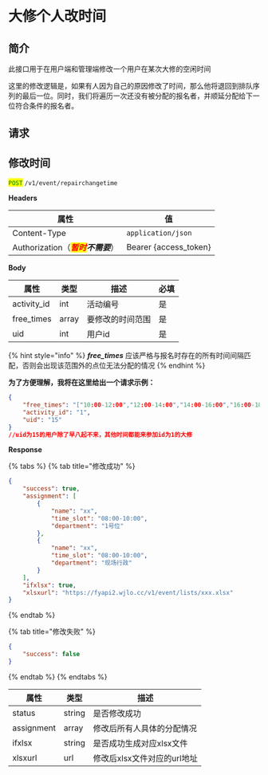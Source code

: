 # 大修个人改时间

## 简介

此接口用于在用户端和管理端修改一个用户在某次大修的空闲时间

这里的修改逻辑是，如果有人因为自己的原因修改了时间，那么他将退回到排队序列的最后一位。同时，我们将遍历一次还没有被分配的报名者，并顺延分配给下一位符合条件的报名者。

## &#x20;请求

## 修改时间

<mark style="color:green;">`POST`</mark> `/v1/event/repairchangetime`

**Headers**

| 属性                                                             | 值                      |
| -------------------------------------------------------------- | ---------------------- |
| Content-Type                                                   | `application/json`     |
| Authorization（_<mark style="color:red;">**暂时**</mark>**不需要**_） | Bearer {access\_token} |

**Body**

| 属性           | 类型    | 描述       | 必填 |
| ------------ | ----- | -------- | -- |
| activity\_id | int   | 活动编号     | 是  |
| free\_times  | array | 要修改的时间范围 | 是  |
| uid          | int   | 用户id     | 是  |

{% hint style="info" %}
_**free\_times**_ 应该严格与报名时存在的所有时间间隔匹配，否则会出现该范围外的点位无法分配的情况
{% endhint %}

**为了方便理解，我将在这里给出一个请求示例：**

```json
{
	"free_times": "["10:00-12:00","12:00-14:00","14:00-16:00","16:00-18:00"]",
	"activity_id": "1",
	"uid": "15"
}
//uid为15的用户除了早八起不来，其他时间都能来参加id为1的大修
```

**Response**

{% tabs %}
{% tab title="修改成功" %}
```json
{
	"success": true,
	"assignment": [
		{
			"name": "xx",
			"time_slot": "08:00-10:00",
			"department": "1号位"
		},
		{
			"name": "xx",
			"time_slot": "08:00-10:00",
			"department": "现场行政"
		}
	],
	"ifxlsx": true,
	"xlsxurl": "https://fyapi2.wjlo.cc/v1/event/lists/xxx.xlsx"
}
```
{% endtab %}

{% tab title="修改失败" %}
```json
{
	"success": false
}
```
{% endtab %}
{% endtabs %}

| 属性         | 类型     | 描述                |
| ---------- | ------ | ----------------- |
| status     | string | 是否修改成功            |
| assignment | array  | 修改后所有人具体的分配情况     |
| ifxlsx     | string | 是否成功生成对应xlsx文件    |
| xlsxurl    | url    | 修改后xlsx文件对应的url地址 |
